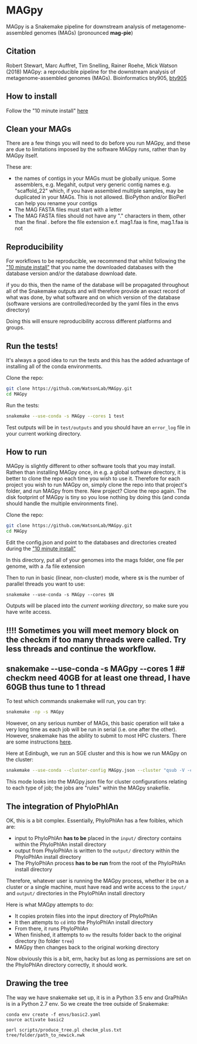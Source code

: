 # MAGpy
MAGpy is a Snakemake pipeline for downstream analysis of metagenome-assembled genomes (MAGs) (pronounced **mag-pie**)

## Citation

Robert Stewart, Marc Auffret, Tim Snelling, Rainer Roehe, Mick Watson (2018) MAGpy: a reproducible pipeline for the downstream analysis of metagenome-assembled genomes (MAGs). Bioinformatics bty905, [bty905](https://doi.org/10.1093/bioinformatics/bty905)

## How to install

Follow the "10 minute install" [here](https://github.com/WatsonLab/MAGpy/blob/master/install.md)

## Clean your MAGs

There are a few things you will need to do before you run MAGpy, and these are due to limitations imposed by the software MAGpy runs, rather than by MAGpy itself.  

These are:

* the names of contigs in your MAGs must be globally unique.  Some assemblers, e.g. Megahit, output very generic contig names e.g. "scaffold_22" which, if you have assembled multiple samples, may be duplicated in your MAGs.  This is not allowed.  BioPython and/or BioPerl can help you rename your contigs
* The MAG FASTA files must start with a letter
* The MAG FASTA files should not have any "." characters in them, other than the final . before the file extension e.f. mag1.faa is fine, mag.1.faa is not

## Reproducibility

For workflows to be reproducible, we recommend that whilst following the ["10 minute install"](https://github.com/WatsonLab/MAGpy/blob/master/install.md) that you name the downloaded databases with the database version and/or the database download date.

if you do this, then the name of the database will be propagated throughout all of the Snakemake outputs and will therefore provide an exact record of what was done, by what software and on which version of the database (software versions are controlled/recorded by the yaml files in the envs directory)

Doing this will ensure reproducibility accross different platforms and groups.

## Run the tests!

It's always a good idea to run the tests and this has the added advantage of installing all of the conda environments.

Clone the repo:

```sh
git clone https://github.com/WatsonLab/MAGpy.git
cd MAGpy
```

Run the tests:

```sh
snakemake --use-conda -s MAGpy --cores 1 test
```

Test outputs will be in ```test/outputs``` and you should have an ```error_log``` file in your current working directory.

## How to run

MAGpy is slightly different to other software tools that you may install.  Rathen than installing MAGpy once, in e.g. a global software directory, it is better to clone the repo each time you wish to use it.  Therefore for each project you wish to run MAGpy on, simply clone the repo into that project's folder, and run MAGpy from there.  New project?  Clone the repo again.  The disk footprint of MAGpy is tiny so you lose nothing by doing this (and conda should handle the multiple environments fine).

Clone the repo:

```sh
git clone https://github.com/WatsonLab/MAGpy.git
cd MAGpy
```

Edit the config.json and point to the databases and directories created during the ["10 minute install"](https://github.com/WatsonLab/MAGpy/blob/master/install.md)

In this directory, put all of your genomes into the mags folder, one file per genome, with a .fa file extension

Then to run in basic (linear, non-cluster) mode, where `$N` is the number of parallel threads you want to use:

```
snakemake --use-conda -s MAGpy --cores $N
```

Outputs will be placed into the *current working directory*, so make sure you have write access.

## !!!! Sometimes you will meet memory block on the checkm if too many threads were called. Try less threads and continue the workflow.
## snakemake --use-conda -s MAGpy --cores 1  ## checkm need 40GB for at least one thread, I have 60GB thus tune to 1 thread

To test which commands snakemake will run, you can try:

```sh
snakemake -np -s MAGpy
```

However, on any serious number of MAGs, this basic operation will take a very long time as each job will be run in serial (i.e. one after the other).  However, snakemake has the ability to submit to most HPC clusters.  There are some instructions [here](http://snakemake.readthedocs.io/en/stable/tutorial/additional_features.html#cluster-execution).  

Here at Edinbugh, we run an SGE cluster and this is how we run MAGpy on the cluster:

```sh
snakemake --use-conda --cluster-config MAGpy.json --cluster "qsub -V -cwd -pe sharedmem {cluster.core} -l h_rt= {cluster.time} -l h_vmem={cluster.vmem} -P {cluster.proj}" --jobs 1000
```

This mode looks into the MAGpy.json file for cluster configurations relating to each type of job; the jobs are "rules" within the MAGpy snakefile.


## The integration of PhyloPhlAn

OK, this is a bit complex.  Essentially, PhyloPhlAn has a few foibles, which are:

* input to PhyloPhlAn **has to be** placed in the ```input/``` directory contains within the PhyloPhlAn install directory
* output from PhyloPhlAn is written to the ```output/``` directory within the PhyloPhlAn install directory
* The PhyloPhlAn process **has to be run** from the root of the PhyloPhlAn install directory

Therefore, whatever user is running the MAGpy process, whether it be on a cluster or a single machine, must have read and write access to the ```input/``` and ```output/``` directories in the PhyloPhlAn install directory

Here is what MAGpy attempts to do:

* It copies protein files into the input directory of PhyloPhlAn
* It then attempts to ```cd``` into the PhyloPhlAn install directory
* From there, it runs PhyloPhlAn
* When finished, it attempts to ```mv``` the results folder back to the original directory (to folder ```tree```)
* MAGpy then changes back to the original working directory

Now obviously this is a bit, erm, hacky but as long as permissions are set on the PhyloPhlAn directory correctly, it should work.

## Drawing the tree

The way we have snakemake set up, it is in a Python 3.5 env and GraPhlAn is in a Python 2.7 env.  So we create the tree outside of Snakemake:

```
conda env create -f envs/basic2.yaml
source activate basic2

perl scripts/produce_tree.pl checkm_plus.txt tree/folder/path_to_newick.nwk
```


